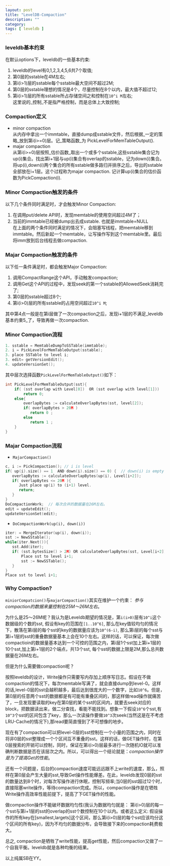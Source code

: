 ```yaml
---
layout: post
title: "LevelDB-Compaction"
description: ""
category:
tags: [ leveldb ]
---
```



### leveldb基本约束
在默认options下，leveldb的一些基本约束:  
1. leveldb的level有0,1,2,3,4,5,6共7个取值;  
2. 第0层的sstable在4M左右;  
3. 第i(i>1)层的sstable每个sstable最大空间不超过2M;  
4. 第0层的sstable理想的情况是4个，尽量控制在8个以内，最大值不超过12;  
5. 第i(i>1)层的所有sstable所占存储空间之和控制在`10^i M`左右;  
这里说的_控制_不是指严格控制，而是总体上大致控制;  

### Compaction定义
* minor compaction  
从内存中拿出一个immtable，直接dump成sstable文件，然后根据_一定的策略_放到第i(i>=0)层。记_策略函数_为 PickLevelForMemTableOutput().
* majar compaction  
从第i(i>=0)层按照_估价函数_取出一个或多个sstable,这些sstable集合记为up(i)集合。找出第i+1层与up(i)集合有overlap的sstable，记为down(i)集合。将up(i),down(i)两个集合的所有sstable做多路归并排序之后，导出的sstable全部放在i+1层。这个过程称为majar compaction. 记计算up(i)集合的估价函数为PickCompaction(i).

### Minor Compaction触发的条件
以下几个条件同时满足时，才会触发Minor Compaction:  
1. 在调用put/delete API时，发现memtable的使用空间超过4M了；  
2. 当前的immtable已经被dump出去成sstable. 也就是immtable=NULL  
在上面的两个条件同时满足的情况下，会阻塞写线程，把memtable移到immtable。然后新起一个memtable，让写操作写到这个memtable里。最后将imm放到后台线程去做compaction.

### Majar Compaction触发的条件
以下任一条件满足时，都会触发Major Compaction:  
1. 调用CompactRange这个API，手动触发compaction;  
2. 调用Get这个API的过程中，发现seek的第一个sstable的AllowedSeek消耗完了;  
3. 第0层的sstable超过8个;  
4. 第i(i>0)层的所有sstable的占用空间超过`10^i M`;  

其中第4点一般是在第i层做了一次compaction之后，发现i+1层的不满足_leveldb基本约束5_了，导致再做一次compaction.

### Minor Compaction流程

```cpp
1. sstable = MemtableDumpToSSTable(immtable);
2. i = PickLevelForMemTableOutput(sstable);
3. place SSTable to level i;
3. edit= getVersionEdit();
4. updateVersionSet();
```

其中层次选择函数`PickLevelForMemTableOutput()`如下：

```cpp
int PickLevelForMemTableOutput(sst){
    if( (sst overlap with Level[0])  OR (sst overlap with level[1])) 
        return 0;
    else{
        overlapBytes := calculateOverlapBytes(sst, level[2]);
        if( overlapBytes > 20M ) 
           return 0 ; 
        else 
           return 1 ;
    }
}
```

### Majar Compaction流程

* `MajarCompaction()`  

```cpp
c, i := PickCompaction(); // i is level
if( up(i).size() == 1  AND down(i).size() == 0) {  // down(i) is empty set.
   overlapBytes := calculateOverlapBytes(up(i), Level[i+2]);
   if( overlapBytes <= 20M ){
      Just place up(i) to (i+1) level. 
      return;
   }
}
DoCompactionWork;  // 每次合并的数据量在26M左右。
edit = updateEdit();
updateVersionSet(edit);
```

* `DoCompactionWork(up(i), down(i))`

```cpp
iter: = MergeIterator(up(i), down(i));
sst := NewSStable();
while(iter.Next()){
   sst.Add(iter);
   if( (sst.bytesSize() > 2M) OR calculateOverlapBytes(sst, Level[i+2]) > 20M){
       Place sst to level i+1;
       sst := NewSSTable();
   }
}
Place sst to level i+1;
```

### Why Compaction? 

`miniorCompatcion()`与`majarCompaction()`其实在维护一个约束： _参与compaction的数据来量控制在25M～26M左右_。  

为什么是25～26M呢？我认为是Leveldb期望的情况是，第`i(i>0)`层有`10^i`这个数据级的个数的sst, 假设有key的范围在`[1..10^6]`, 那么在key值较均匀的情况下，散落在第i层的每个sst的key的数据量应该为`10^(6-i)`, 那么第i层的每个sst与第i+1层的sst的重叠数据量基本上会在10个左右。这样的话，可以保证，每次做compactioin的数据量基本达到一个可控的范围之内，第i层1个sst加上第i+1层的10个sst,加上第i+1层的2个端点，共13个sst, 每个sst的数据上限是2M,那么总共数据量在26M左右。  

但是为什么需要做compaction呢？  

按照leveldb的设计，Write操作只需要写内存加上顺序写日志。假设在不做compaction的情况下，每次memtable写满了，就会直接dump到level-0。这样的话,level-0层的sst会越积越多，最后达到很庞大的一个数字，比如`10^6`。但是，第0层的任意两个sst的数据都是有可能有重叠区间的，那这样做read操作就痛苦了，一旦发现要读取的key在第0层的某个sst的区间内，就要去seek对应的block，把数据读出来，做二分查找，看能不能找到。想象一下假设`10^6`个sst,有`10^3`个sst的区间包含了key，那么一次读操作要做`10^3`次seek(当然这是在不考虑LRU-Cache的情况下),那read要简直慢到了不可想像的地步。  

现在有了compaction可以把level-0层的sst控制在一个小量的范围之内，同时在将非0层的sst整理成一个个区间互不重叠的sst。这样的话，做GET操作时，在第0层搜索的开销可以控制，同时，保证在第i(i>0)层最多进行一次随机IO就可以准确判断数据是否在该层次之内。所以，可以得出一个结论就是：_compaction操作是为了提高Get的性能_。  

还有一个问题是，后台的compaction速度可能远远跟不上write的速度，那么，照样在第0层会产生大量的sst,导致Get操作性能爆差。在此，leveldb发现0层的sst的数量达到8个时，对每次写操作进行休眠，控制写频率;当0层的sst超过12个时，直接阻塞write操作，等待compaction完成。所以，compaction操作是在牺牲Write操作高效率性能前提下，提高了下GET操作的性能。  

做compaction操作不能破坏数据均匀性(我认为数据均匀就是： 第i(i>0)层的每一个sst与第i+1层的sst的overlap的sst个数控制在10个以内。或者这么定义: 假设操作的所有key在[smallest,largets]这个区间，那么第i(i>0)层的每个sst应该均分这个区间的所有key)，因为不均匀的数据分布，会导致接下来的compaction耗费极大。  

总之, compaction是牺牲了write性能，提高get性能，然后compaction又做了一个自我平衡。leveldb就是各种均衡的结果。  

以上纯属SB在YY。  


